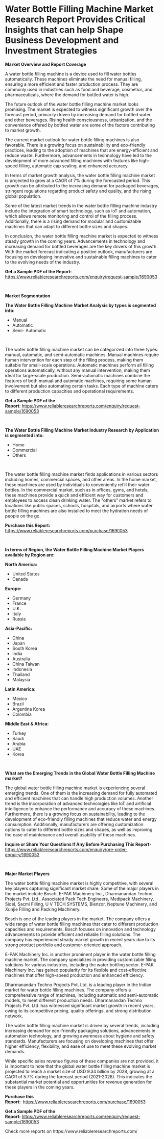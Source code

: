 <p><h1>Water Bottle Filling Machine Market Research Report Provides Critical Insights that can help Shape Business Development and Investment Strategies</h1></p><p><strong>Market Overview and Report Coverage</strong></p>
<p><p>A water bottle filling machine is a device used to fill water bottles automatically. These machines eliminate the need for manual filling, ensuring a more efficient and faster production process. They are commonly used in industries such as food and beverage, cosmetics, and pharmaceuticals, where the demand for bottled water is high.</p><p>The future outlook of the water bottle filling machine market looks promising. The market is expected to witness significant growth over the forecast period, primarily driven by increasing demand for bottled water and other beverages. Rising health consciousness, urbanization, and the convenience offered by bottled water are some of the factors contributing to market growth.</p><p>The current market outlook for water bottle filling machines is also favorable. There is a growing focus on sustainability and eco-friendly practices, leading to the adoption of machines that are energy-efficient and reduce waste. Furthermore, advancements in technology have led to the development of more advanced filling machines with features like high-speed filling, automatic cap sealing, and enhanced accuracy.</p><p>In terms of market growth analysis, the water bottle filling machine market is projected to grow at a CAGR of 7% during the forecasted period. This growth can be attributed to the increasing demand for packaged beverages, stringent regulations regarding product safety and quality, and the rising global population.</p><p>Some of the latest market trends in the water bottle filling machine industry include the integration of smart technology, such as IoT and automation, which allows remote monitoring and control of the filling process. Additionally, there is a rising demand for modular and customizable machines that can adapt to different bottle sizes and shapes.</p><p>In conclusion, the water bottle filling machine market is expected to witness steady growth in the coming years. Advancements in technology and increasing demand for bottled beverages are the key drivers of this growth. With the market forecast indicating a positive outlook, manufacturers are focusing on developing innovative and sustainable filling machines to cater to the evolving needs of the industry.</p></p>
<p><strong>Get a Sample PDF of the Report:</strong> <a href="https://www.reliableresearchreports.com/enquiry/request-sample/1690053">https://www.reliableresearchreports.com/enquiry/request-sample/1690053</a></p>
<p>&nbsp;</p>
<p><strong>Market Segmentation</strong></p>
<p><strong>The Water Bottle Filling Machine Market Analysis by types is segmented into:</strong></p>
<p><ul><li>Manual</li><li>Automatic</li><li>Semi- Automatic</li></ul></p>
<p>&nbsp;</p>
<p><p>The water bottle filling machine market can be categorized into three types: manual, automatic, and semi-automatic machines. Manual machines require human intervention for each step of the filling process, making them suitable for small-scale operations. Automatic machines perform all filling operations automatically, without any manual intervention, making them ideal for large-scale production. Semi-automatic machines combine the features of both manual and automatic machines, requiring some human involvement but also automating certain tasks. Each type of machine caters to different production capacities and operational requirements.</p></p>
<p><strong>Get a Sample PDF of the Report:</strong>&nbsp;<a href="https://www.reliableresearchreports.com/enquiry/request-sample/1690053">https://www.reliableresearchreports.com/enquiry/request-sample/1690053</a></p>
<p>&nbsp;</p>
<p><strong>The Water Bottle Filling Machine Market Industry Research by Application is segmented into:</strong></p>
<p><ul><li>Home</li><li>Commercial</li><li>Others</li></ul></p>
<p>&nbsp;</p>
<p><p>The water bottle filling machine market finds applications in various sectors including homes, commercial spaces, and other areas. In the home market, these machines are used by individuals to conveniently refill their water bottles. In the commercial market, such as in offices, gyms, and hotels, these machines provide a quick and efficient way for customers and employees to access clean drinking water. The "others" market refers to locations like public spaces, schools, hospitals, and airports where water bottle filling machines are also installed to meet the hydration needs of people on the go.</p></p>
<p><strong>Purchase this Report:</strong>&nbsp; <a href="https://www.reliableresearchreports.com/purchase/1690053">https://www.reliableresearchreports.com/purchase/1690053</a></p>
<p>&nbsp;</p>
<p><strong>In terms of Region, the Water Bottle Filling Machine Market Players available by Region are:</strong></p>
<p>
    <p> <strong> North America: </strong>
        <ul>
            <li>United States</li>
            <li>Canada</li>
        </ul>
        </p> 
    <p> <strong> Europe: </strong>
        <ul>
            <li>Germany</li>
            <li>France</li>
            <li>U.K.</li>
            <li>Italy</li>
            <li>Russia</li>
        </ul>
        </p> 
    <p> <strong> Asia-Pacific: </strong>
        <ul>
            <li>China</li>
            <li>Japan</li>
            <li>South Korea</li>
            <li>India</li>
            <li>Australia</li>
            <li>China Taiwan</li>
            <li>Indonesia</li>
            <li>Thailand</li>
            <li>Malaysia</li>
        </ul>
        </p> 
    <p> <strong> Latin America: </strong>
        <ul>
            <li>Mexico</li>
            <li>Brazil</li>
            <li>Argentina Korea</li>
            <li>Colombia</li>
        </ul>
        </p> 
    <p> <strong> Middle East & Africa: </strong>
        <ul>
            <li>Turkey</li>
            <li>Saudi</li>
            <li>Arabia</li>
            <li>UAE</li>
            <li>Korea</li>
        </ul>
    </p>
    </p>
<p>&nbsp;</p>
<p><strong>What are the Emerging Trends in the Global Water Bottle Filling Machine market?</strong></p>
<p><p>The global water bottle filling machine market is experiencing several emerging trends. One of them is the increasing demand for fully automated and efficient machines that can handle high production volumes. Another trend is the incorporation of advanced technologies like IoT and artificial intelligence to enhance the performance and accuracy of these machines. Furthermore, there is a growing focus on sustainability, leading to the development of eco-friendly filling machines that reduce water and energy consumption. Additionally, manufacturers are offering customization options to cater to different bottle sizes and shapes, as well as improving the ease of maintenance and overall usability of these machines.</p></p>
<p><strong>Inquire or Share Your Questions If Any Before Purchasing This Report</strong>- <a href="https://www.reliableresearchreports.com/enquiry/pre-order-enquiry/1690053">https://www.reliableresearchreports.com/enquiry/pre-order-enquiry/1690053</a></p>
<p>&nbsp;</p>
<p><strong>Major Market Players</strong></p>
<p><p>The water bottle filling machine market is highly competitive, with several key players capturing significant market share. Some of the major players in the market include Bosch, E-PAK Machinery Inc., Dharmanandan Techno Projects Pvt. Ltd., Associated Pack Tech Engineers, Medipack Machinery, Sidel, Sacmi Filling, U V TECH SYSTEMS, Blenzor, Neptune Machinery, and Xunjie Filling and Packing Machinery.</p><p>Bosch is one of the leading players in the market. The company offers a wide range of water bottle filling machines that cater to different production capacities and requirements. Bosch focuses on innovation and technology advancements to provide efficient and reliable filling solutions. The company has experienced steady market growth in recent years due to its strong product portfolio and customer-oriented approach.</p><p>E-PAK Machinery Inc. is another prominent player in the water bottle filling machine market. The company specializes in providing customizable filling solutions for various industries, including the water bottling sector. E-PAK Machinery Inc. has gained popularity for its flexible and cost-effective machines that offer high-speed production and enhanced efficiency.</p><p>Dharmanandan Techno Projects Pvt. Ltd. is a leading player in the Indian market for water bottle filling machines. The company offers a comprehensive range of machines, including automatic and semi-automatic models, to meet different production needs. Dharmanandan Techno Projects Pvt. Ltd. has witnessed significant market growth in recent years, owing to its competitive pricing, quality offerings, and strong distribution network.</p><p>The water bottle filling machine market is driven by several trends, including increasing demand for eco-friendly packaging solutions, advancements in automation technology, and growing awareness about hygiene and safety standards. Manufacturers are focusing on developing machines that offer higher efficiency, flexibility, and ease of use to meet these evolving market demands.</p><p>While specific sales revenue figures of these companies are not provided, it is important to note that the global water bottle filling machine market is projected to reach a market size of USD 9.34 billion by 2028, growing at a CAGR of 5.7% during the forecast period (2021-2028). This indicates the substantial market potential and opportunities for revenue generation for these players in the coming years.</p></p>
<p><strong>Purchase this Report:</strong>&nbsp;&nbsp;<a href="https://www.reliableresearchreports.com/purchase/1690053">https://www.reliableresearchreports.com/purchase/1690053</a></p>
<p></p>
<p><strong>Get a Sample PDF of the Report:</strong>&nbsp;<a href="https://www.reliableresearchreports.com/enquiry/request-sample/1690053">https://www.reliableresearchreports.com/enquiry/request-sample/1690053</a></p>
<p>Check more reports on https://www.reliableresearchreports.com/</p>